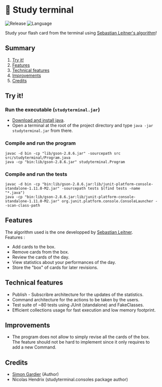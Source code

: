 # 📝 Study terminal
![Release](https://img.shields.io/badge/Release-v1.0-blueviolet?style=for-the-badge)
![Language](https://img.shields.io/badge/Java-ED8B00?style=for-the-badge)

Study your flash card from the terminal using [Sebastian Leitner's algorithm](https://en.wikipedia.org/wiki/Flashcard)!

## Summary
1. [Try it!](#try-it)
2. [Features](#features)
3. [Technical features](#technical-features)
4. [Improvements](#improvements)
5. [Credits](#credits)

## Try it!

### Run the executable (`studyterminal.jar`)
- [Download and install java](https://www.oracle.com/java/technologies/downloads/).
- Open a terminal at the root of the project directory and type `java -jar studyterminal.jar` from there.
 
### Compile and run the program
```console
javac -d bin -cp "lib/gson-2.8.6.jar" -sourcepath src src/studyterminal/Program.java
java -cp "bin:lib/gson-2.8.6.jar" studyterminal.Program
```

### Compile and run the tests
```console
javac -d bin -cp "bin:lib/gson-2.8.6.jar:lib/junit-platform-console-standalone-1.11.0-M2.jar" -sourcepath tests $(find tests -name "*.java")
java -cp "bin:lib/gson-2.8.6.jar:lib/junit-platform-console-standalone-1.11.0-M2.jar" org.junit.platform.console.ConsoleLauncher --scan-class-path
```

## Features
The algorithm used is the one developped by [Sebastian Leitner](https://en.wikipedia.org/wiki/Flashcard).<br>
Features :
- Add cards to the box.
- Remove cards from the box.
- Review the cards of the day.
- View statistics about your performances of the day.
- Store the "box" of cards for later revisions.

## Technical features
- Publish - Subscribre architecture for the updates of the statistics.
- Command architecture for the actions to be taken by the users.
- Test suite of ~80 tests using JUnit (standalone) and FakeClasses.
- Efficient collections usage for fast execution and low memory footprint.

## Improvements
- The program does not allow to simply revise all the cards of the box. The feature should not be hard to implement since it only requires to add a new Command.

## Credits
- [Simon Gardier](https://github.com/simon-gardier) (Author)
- Nicolas Hendrix (studyterminal.consoles package author)